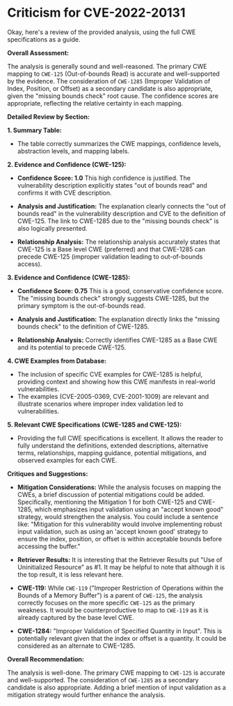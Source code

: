 # Criticism for CVE-2022-20131

Okay, here's a review of the provided analysis, using the full CWE specifications as a guide.

**Overall Assessment:**

The analysis is generally sound and well-reasoned. The primary CWE mapping to `CWE-125` (Out-of-bounds Read) is accurate and well-supported by the evidence. The consideration of `CWE-1285` (Improper Validation of Index, Position, or Offset) as a secondary candidate is also appropriate, given the "missing bounds check" root cause. The confidence scores are appropriate, reflecting the relative certainty in each mapping.

**Detailed Review by Section:**

**1. Summary Table:**

*   The table correctly summarizes the CWE mappings, confidence levels, abstraction levels, and mapping labels.

**2. Evidence and Confidence (CWE-125):**

*   **Confidence Score: 1.0**  This high confidence is justified. The vulnerability description explicitly states "out of bounds read" and confirms it with CVE description.

*   **Analysis and Justification:** The explanation clearly connects the "out of bounds read" in the vulnerability description and CVE to the definition of CWE-125. The link to CWE-1285 due to the "missing bounds check" is also logically presented.

*   **Relationship Analysis:** The relationship analysis accurately states that CWE-125 is a Base level CWE (preferred) and that CWE-1285 can precede CWE-125 (improper validation leading to out-of-bounds access).

**3. Evidence and Confidence (CWE-1285):**

*   **Confidence Score: 0.75** This is a good, conservative confidence score.  The "missing bounds check" strongly suggests CWE-1285, but the primary symptom is the out-of-bounds read.

*   **Analysis and Justification:** The explanation directly links the "missing bounds check" to the definition of CWE-1285.

*   **Relationship Analysis:** Correctly identifies CWE-1285 as a Base CWE and its potential to precede CWE-125.

**4. CWE Examples from Database:**

*   The inclusion of specific CVE examples for CWE-1285 is helpful, providing context and showing how this CWE manifests in real-world vulnerabilities.
*   The examples (CVE-2005-0369, CVE-2001-1009) are relevant and illustrate scenarios where improper index validation led to vulnerabilities.

**5. Relevant CWE Specifications (CWE-1285 and CWE-125):**

*   Providing the full CWE specifications is excellent. It allows the reader to fully understand the definitions, extended descriptions, alternative terms, relationships, mapping guidance, potential mitigations, and observed examples for each CWE.

**Critiques and Suggestions:**

*   **Mitigation Considerations:** While the analysis focuses on mapping the CWEs, a brief discussion of potential mitigations could be added. Specifically, mentioning the Mitigation 1 for both CWE-125 and CWE-1285, which emphasizes input validation using an "accept known good" strategy, would strengthen the analysis. You could include a sentence like: "Mitigation for this vulnerability would involve implementing robust input validation, such as using an 'accept known good' strategy to ensure the index, position, or offset is within acceptable bounds before accessing the buffer."

*   **Retriever Results:** It is interesting that the Retriever Results put "Use of Uninitialized Resource" as #1. It may be helpful to note that although it is the top result, it is less relevant here.

*   **CWE-119:** While `CWE-119` ("Improper Restriction of Operations within the Bounds of a Memory Buffer") is a parent of `CWE-125`, the analysis correctly focuses on the more specific `CWE-125` as the primary weakness. It would be counterproductive to map to `CWE-119` as it is already captured by the base level CWE.

*   **CWE-1284:** "Improper Validation of Specified Quantity in Input". This is potentially relevant given that the index or offset is a quantity. It could be considered as an alternate to CWE-1285.

**Overall Recommendation:**

The analysis is well-done. The primary CWE mapping to `CWE-125` is accurate and well-supported. The consideration of `CWE-1285` as a secondary candidate is also appropriate. Adding a brief mention of input validation as a mitigation strategy would further enhance the analysis.